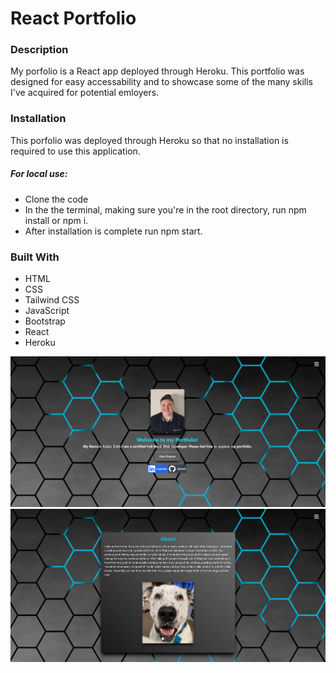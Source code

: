 # React Portfolio

### Description
My porfolio is a React app deployed through Heroku. This portfolio was designed for easy accessability and to showcase some of the many skills I've acquired for potential emloyers.

### Installation
This porfolio was deployed through Heroku so that no installation is required to use this application.

##### For local use:
* Clone the code
* In the the terminal, making sure you're in the root directory, run npm install or npm i.
* After installation is complete run npm start. 

### Built With
* HTML
* CSS
* Tailwind CSS
* JavaScript
* Bootstrap
* React
* Heroku

![](src/assets/Portfolio1.png)
![](src/assets/Portfolio2.png)